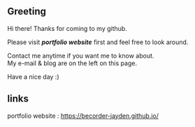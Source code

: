 ## Greeting

Hi there! Thanks for coming to my github.

Please visit **_portfolio website_** first and feel free to look around.

Contact me anytime if you want me to know about.</br>
My e-mail & blog are on the left on this page.

Have a nice day :)

## links

portfolio website : https://becorder-jayden.github.io/

